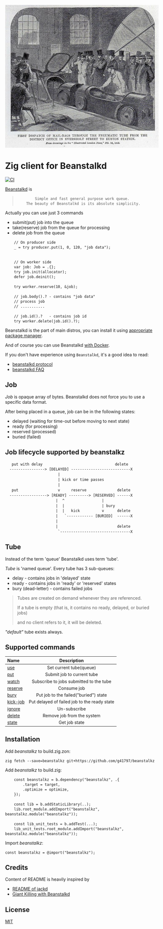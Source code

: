 ![](_logo/1p0c_8c0637.jpg)

# Zig client for Beanstalkd
[![CI](https://github.com/g41797/beanstalkz/actions/workflows/ci.yml/badge.svg)](https://github.com/g41797/beanstalkz/actions/workflows/ci.yml)


[Beanstalkd](https://pmatseykanets.github.io/beanstalkd-docs/) is
>             Simple and fast general purpose work queue.
>         The beauty of Beanstalkd is its absolute simplicity.


Actually you can use just 3 commands

- submit(put) job into the queue
- take(reserve) job from the queue for processing
- delete job from the queue

```zig
    // On producer side
    _ = try producer.put(1, 0, 120, "job data");


    // On worker side
    var job: Job = .{};
    try job.init(allocator);
    defer job.deinit();
    
    try worker.reserve(10, &job);
        
    // job.body().? - contains "job data"
    // process job
    // ...........

    // job.id().?   - contains job id
    try worker.delete(job.id().?);
```

Beanstalkd is the part of main distros, you can install it using [appropriate package manager](https://pmatseykanets.github.io/beanstalkd-docs/guide/installation.html).

And of course you can use Beanstalkd [with Docker](https://hub.docker.com/search?q=beanstalkd).  

If you don't have experience using `Beanstalkd`, it's a good idea to read:
- [beanstalkd protocol](https://pmatseykanets.github.io/beanstalkd-docs/protocol/)
- [beanstalkd FAQ](https://pmatseykanets.github.io/beanstalkd-docs/resources/faq.html)

## Job

*Job* is opaque array of bytes. Beanstalkd does not force you to use a specific data format.

After being placed in a queue, job can be in the following states:

- delayed (waiting for time-out before moving to next state) 
- ready (for processing)
- reserved (processed)
- buried (failed)


## Job lifecycle supported by beanstalkz
```txt
   put with delay                                 delete             
  ----------------> [DELAYED] ---------------------------X
                        |     
                        | kick or time passes
                        |              
   put                  v     reserve              delete
  -----------------> [READY] ---------> [RESERVED] ------X
                       |  ^                 |  
                       |  |                 | bury
                       |  |   kick          v      delete
                       |   `------------ [BURIED]  ------X    
                       |                  
                       |                           delete
                        `--------------------------------X
```


## Tube

Instead of the term 'queue' Beanstalkd uses term 'tube'.

*Tube* is 'named queue'. Every tube has 3 sub-queues:

- delay - contains jobs in 'delayed' state
- ready - contains jobs in 'ready' or 'reserved' states
- bury (dead-letter) - contains failed jobs

>Tubes are created on demand whenever they are referenced.
> 
> If a tube is empty (that is, it contains no ready, delayed, or buried jobs)
> 
> and no client refers to it, it will be deleted.

*"default"* tube exists always.

## Supported commands

| Name                                                                                   |                 Description                  |
|:---------------------------------------------------------------------------------------|:--------------------------------------------:|
| [use](https://github.com/beanstalkd/beanstalkd/blob/master/doc/protocol.txt#L178)      |           Set current tube(queue)            |
| [put](https://github.com/beanstalkd/beanstalkd/blob/master/doc/protocol.txt#L124)      |          Submit job to current tube          |
| [watch](https://github.com/beanstalkd/beanstalkd/blob/master/doc/protocol.txt#L347)    |   Subscribe to jobs submitted to the tube    |
| [reserve](https://github.com/beanstalkd/beanstalkd/blob/master/doc/protocol.txt#L203)  |                 Consume job                  |
| [bury](https://github.com/beanstalkd/beanstalkd/blob/master/doc/protocol.txt#L310)     |    Put job to the failed("buried") state     |
| [kick-job](https://github.com/beanstalkd/beanstalkd/blob/master/doc/protocol.txt#L424) | Put delayed of failed job to the ready state |
| [ignore](https://github.com/beanstalkd/beanstalkd/blob/master/doc/protocol.txt#L363)   |                 Un-subscribe                 |
| [delete](https://github.com/beanstalkd/beanstalkd/blob/master/doc/protocol.txt#L271)   |          Remove job from the system          |
| [state](https://github.com/beanstalkd/beanstalkd/blob/master/doc/protocol.txt#L465)    |          Get job state        |
  
 




## Installation

Add *beanstalkz* to build.zig.zon:
```bach
zig fetch --save=beanstalkz git+https://github.com/g41797/beanstalkz
```

Add *beanstalkz* to build.zig:
```zig
    const beanstalkz = b.dependency("beanstalkz", .{
        .target = target,
        .optimize = optimize,
    });

    const lib = b.addStaticLibrary(..);
    lib.root_module.addImport("beanstalkz", beanstalkz.module("beanstalkz"));

    const lib_unit_tests = b.addTest(...);
    lib_unit_tests.root_module.addImport("beanstalkz", beanstalkz.module("beanstalkz"));
```

Import *beanstalkz*:
```zig
const beanstalkz = @import("beanstalkz");
```


## Credits
Content of README is heavily inspired by 
- [README of jackd](https://github.com/getjackd/jackd#jackd)
- [Giant Killing with Beanstalkd](https://www.sitepoint.com/giant-killing-with-beanstalkd/)
 
## License
[MIT](LICENSE)

<br />
